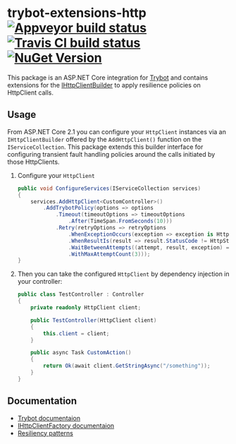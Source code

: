 # trybot-extensions-http [![Appveyor build status](https://img.shields.io/appveyor/ci/pcsajtai/trybot-extensions-http/master.svg?label=appveyor)](https://ci.appveyor.com/project/pcsajtai/trybot-extensions-http/branch/master) [![Travis CI build status](https://img.shields.io/travis/z4kn4fein/trybot-extensions-http/master.svg?label=travis-ci)](https://travis-ci.org/z4kn4fein/trybot-extensions-http) [![NuGet Version](https://buildstats.info/nuget/Trybot.Extensions.Http)](https://www.nuget.org/packages/Trybot.Extensions.Http/)

This package is an ASP.NET Core integration for [Trybot](https://github.com/z4kn4fein/trybot) and contains extensions for the [IHttpClientBuilder](https://github.com/aspnet/HttpClientFactory/tree/master/src/Microsoft.Extensions.Http/DependencyInjection) to apply resilience policies on HttpClient calls.

## Usage
From ASP.NET Core 2.1 you can configure your `HttpClient` instances via an `IHttpClientBuilder` offered by the `AddHttpClient()` function on the `IServiceCollection`. This package extends this builder interface for configuring transient fault handling policies around the calls initiated by those HttpClients. 

1. Configure your `HttpClient`
    ```c#
    public void ConfigureServices(IServiceCollection services)
    {
        services.AddHttpClient<CustomController>()
            .AddTrybotPolicy(options => options
                .Timeout(timeoutOptions => timeoutOptions
                    .After(TimeSpan.FromSeconds(10)))
                .Retry(retryOptions => retryOptions
                    .WhenExceptionOccurs(exception => exception is HttpRequestException)
                    .WhenResultIs(result => result.StatusCode != HttpStatusCode.Ok)
                    .WaitBetweenAttempts((attempt, result, exception) => TimeSpan.FromSeconds(5))
                    .WithMaxAttemptCount(3)));
    }
    ```

2. Then you can take the configured `HttpClient` by dependency injection in your controller:
    ```c#
    public class TestController : Controller
    {
        private readonly HttpClient client;

        public TestController(HttpClient client)
        {
            this.client = client;
        }

        public async Task CustomAction()
        {
            return Ok(await client.GetStringAsync("/something"));
        }
    }
    ```

## Documentation
- [Trybot documentaion](https://github.com/z4kn4fein/trybot/blob/master/README.md)
- [IHttpClientFactory documentaion](https://docs.microsoft.com/en-gb/aspnet/core/fundamentals/http-requests?view=aspnetcore-2.1)
- [Resiliency patterns](https://docs.microsoft.com/en-us/azure/architecture/patterns/category/resiliency)

